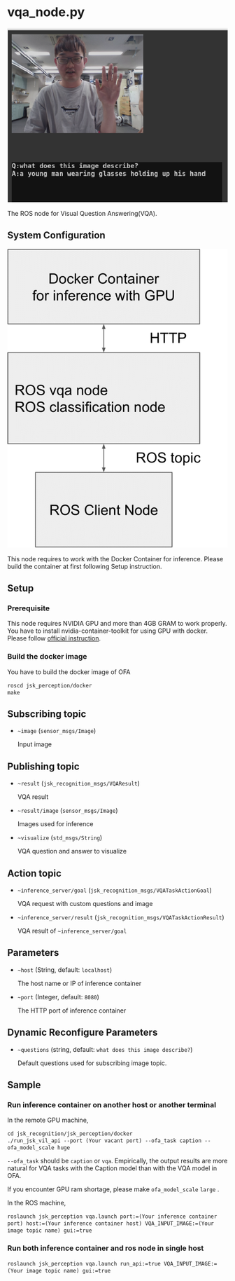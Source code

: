 # vqa_node.py
![](images/vqa.png)

The ROS node for Visual Question Answering(VQA).

## System Configuration
![](images/large_scale_vil_system.png)

This node requires to work with the Docker Container for inference. Please build the container at first following Setup instruction.

## Setup

### Prerequisite
This node requires NVIDIA GPU and more than 4GB GRAM to work properly.
You have to install nvidia-container-toolkit for using GPU with docker. Please follow [official instruction](https://docs.nvidia.com/datacenter/cloud-native/container-toolkit/install-guide.html).

### Build the docker image
You have to build the docker image of OFA

```shell
roscd jsk_perception/docker
make
```

## Subscribing topic
* `~image` (`sensor_msgs/Image`)

  Input image

## Publishing topic
* `~result` (`jsk_recognition_msgs/VQAResult`)
  
  VQA result
  
* `~result/image` (`sensor_msgs/Image`)
  
  Images used for inference
  
* `~visualize` (`std_msgs/String`)

  VQA question and answer to visualize
  
## Action topic
* `~inference_server/goal` (`jsk_recognition_msgs/VQATaskActionGoal`) 
  
  VQA request with custom questions and image
  
* `~inference_server/result` (`jsk_recognition_msgs/VQATaskActionResult`)
  
  VQA result of `~inference_server/goal`

## Parameters
* `~host` (String, default: `localhost`)

  The host name or IP of inference container 

* `~port` (Integer, default: `8080`)

  The HTTP port of inference container

## Dynamic Reconfigure Parameters
* `~questions` (string, default: `what does this image describe?`) 

  Default questions used for subscribing image topic. 
  
## Sample

### Run inference container on another host or another terminal
In the remote GPU machine,
```shell
cd jsk_recognition/jsk_perception/docker
./run_jsk_vil_api --port (Your vacant port) --ofa_task caption --ofa_model_scale huge
```


`--ofa_task` should be `caption` or `vqa`. Empirically, the output results are more natural for VQA tasks with the Caption model than with the VQA model in OFA. 


If you encounter GPU ram shortage, please make `ofa_model_scale` `large` .


In the ROS machine,
```shell
roslaunch jsk_perception vqa.launch port:=(Your inference container port) host:=(Your inference container host) VQA_INPUT_IMAGE:=(Your image topic name) gui:=true 
```


### Run both inference container and ros node in single host 
```
roslaunch jsk_perception vqa.launch run_api:=true VQA_INPUT_IMAGE:=(Your image topic name) gui:=true 
```
